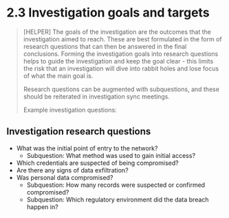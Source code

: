 # 2.3 Investigation goals and targets

> [HELPER] The goals of the investigation are the outcomes that the investigation aimed to reach. These are best formulated in the form of research questions that can then be answered in the final conclusions. Forming the investigation goals into research questions helps to guide the investigation and keep the goal clear - this limits the risk that an investigation will dive into rabbit holes and lose focus of what the main goal is.
> 
> Research questions can be augmented with subquestions, and these should be reiterated in investigation sync meetings.
> 
> Example investigation questions:

## Investigation research questions

- What was the initial point of entry to the network?
	- Subquestion: What method was used to gain initial access?
- Which credentials are suspected of being compromised?
- Are there any signs of data exfiltration?
- Was personal data compromised?
	- Subquestion: How many records were suspected or confirmed compromised?
	- Subquestion: Which regulatory environment did the data breach happen in?

